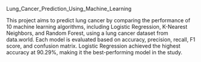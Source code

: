 Lung_Cancer_Prediction_Using_Machine_Learning

This project aims to predict lung cancer by comparing the performance of 10 machine learning algorithms, including Logistic Regression, K-Nearest Neighbors, 
and Random Forest, using a lung cancer dataset from data.world. 
Each model is evaluated based on accuracy, precision, recall, F1 score, and confusion matrix. 
Logistic Regression achieved the highest accuracy at 90.29%, making it the best-performing model in the study.
